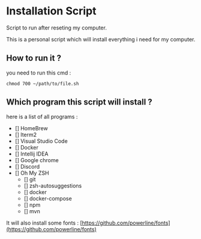 # Installation Script

Script to run after reseting my computer.

This is a personal script which will install everything i need for my computer.

## How to run it ?

you need to run this cmd :

```shell
chmod 700 ~/path/to/file.sh 
```

## Which program this script will install ?

here is a list of all programs : 
* [] HomeBrew
* [] Iterm2
* [] Visual Studio Code
* [] Docker
* [] Intellij IDEA
* [] Google chrome
* [] Discord
* [] Oh My ZSH
  * [] git
  * [] zsh-autosuggestions
  * [] docker
  * [] docker-compose
  * [] npm
  * [] mvn

It will also install some fonts : [https://github.com/powerline/fonts](https://github.com/powerline/fonts)

